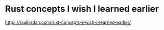 # Rust concepts I wish I learned earlier

<https://rauljordan.com/rust-concepts-i-wish-i-learned-earlier/>

